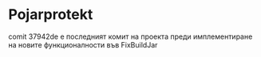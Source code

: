 # Pojarprotekt

 comit 37942de e последният комит на проекта преди имплементиране на новите функционалности във FixBuildJar
